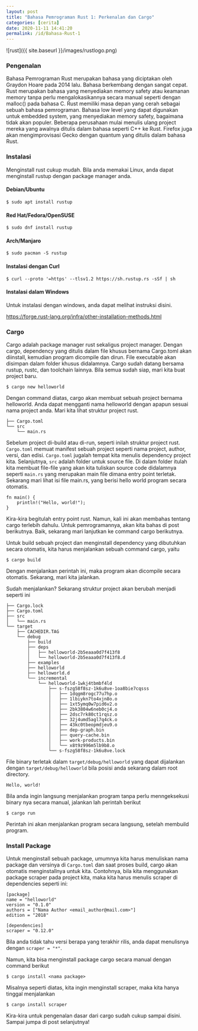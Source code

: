 ```yaml
---
layout: post
title: "Bahasa Pemrograman Rust 1: Perkenalan dan Cargo"
categories: [cerita]
date: 2020-11-11 14:41:20
permalink: /id/Bahasa-Rust-1
---
```


![rust]({{ site.baseurl }}/images/rustlogo.png)

### Pengenalan

Bahasa Pemrograman Rust merupakan bahasa yang diciptakan oleh Graydon Hoare pada 2014 lalu. Bahasa berkembang dengan sangat cepat. Rust merupakan bahasa yang menyediakan memory safety atau keamanan memory tanpa perlu mengalokasikannya secara manual seperti dengan malloc() pada bahasa C. Rust memiliki masa depan yang cerah sebagai sebuah bahasa pemrograman. Bahasa low level yang dapat digunakan untuk embedded system, yang menyediakan memory safety, bagaimana tidak akan populer. Beberapa perusahaan mulai menulis ulang project mereka yang awalnya ditulis dalam bahasa seperti C++ ke Rust. Firefox juga akan mengimprovisasi Gecko dengan quantum yang ditulis dalam bahasa Rust.

### Instalasi

Menginstall rust cukup mudah. Bila anda memakai Linux, anda dapat menginstall rustup dengan package manager anda.

#### Debian/Ubuntu
```
$ sudo apt install rustup
```

#### Red Hat/Fedora/OpenSUSE
```
$ sudo dnf install rustup
```

#### Arch/Manjaro
```
$ sudo pacman -S rustup
```

#### Instalasi dengan Curl
```
$ curl --proto '=https' --tlsv1.2 https://sh.rustup.rs -sSf | sh
```

#### Instalasi dalam Windows

Untuk instalasi dengan windows, anda dapat melihat instruksi disini.

<https://forge.rust-lang.org/infra/other-installation-methods.html>

### Cargo

Cargo adalah package manager rust sekaligus project manager. Dengan cargo, dependency yang ditulis dalam file khusus bernama Cargo.toml akan diinstall, kemudian program dicompile dan dirun. File executable akan disimpan dalam folder khusus didalamnya. Cargo sudah datang bersama rustup, rustc, dan toolchain lainnya. Bila semua sudah siap, mari kita buat project baru.

```
$ cargo new helloworld
```

Dengan command diatas, cargo akan membuat sebuah project bernama helloworld. Anda dapat mengganti nama helloworld dengan apapun sesuai nama project anda. Mari kita lihat struktur project rust.

```
├── Cargo.toml
└── src
    └── main.rs
```
  
Sebelum project di-build atau di-run, seperti inilah struktur project rust. `Cargo.toml` memuat manifest sebuah project seperti nama project, author, versi, dan edisi. `Cargo.toml` jugalah tempat kita menulis dependency project kita. Selanjutnya, `src` adalah folder untuk source file. Di dalam folder itulah kita membuat file-file yang akan kita tuliskan source code didalamnya seperti `main.rs` yang merupakan main file dimana entry point terletak. Sekarang mari lihat isi file main.rs, yang berisi hello world program secara otomatis.

```
fn main() {
    println!("Hello, world!");
}
```

Kira-kira begitulah entry point rust. Namun, kali ini akan membahas tentang cargo terlebih dahulu. Untuk pemrogramannya, akan kita bahas di post berikutnya. Baik, sekarang mari lanjutkan ke command cargo berikutnya.

Untuk build sebuah project dan menginstall dependency yang dibutuhkan secara otomatis, kita harus menjalankan sebuah command cargo, yaitu

```
$ cargo build
```

Dengan menjalankan perintah ini, maka program akan dicompile secara otomatis. Sekarang, mari kita jalankan.

Sudah menjalankan? Sekarang struktur project akan berubah menjadi seperti ini

```
├── Cargo.lock
├── Cargo.toml
├── src
│   └── main.rs
└── target
    ├── CACHEDIR.TAG
    └── debug
        ├── build
        ├── deps
        │   ├── helloworld-2b5eaaa0d7f413f8
        │   └── helloworld-2b5eaaa0d7f413f8.d
        ├── examples
        ├── helloworld
        ├── helloworld.d
        └── incremental
            └── helloworld-1wkj4tbmbf4ld
                ├── s-fszg58f8sz-1k6u8ve-1oa8bie7cqsss
                │   ├── 1dqgm8rogc77u7hp.o
                │   ├── 1lbiykn7to4xjn8o.o
                │   ├── 1xt5ymq0w7pid6v2.o
                │   ├── 2bk3804w6neb0cj4.o
                │   ├── 2dsc7rk80ct1rqsz.o
                │   ├── 32j4umd5agl7q4ck.o
                │   ├── 43kc0tbeopmdjeu9.o
                │   ├── dep-graph.bin
                │   ├── query-cache.bin
                │   ├── work-products.bin
                │   └── x8t9z996m5lb9b8.o
                └── s-fszg58f8sz-1k6u8ve.lock
```

File binary terletak dalam `target/debug/helloworld` yang dapat dijalankan dengan `target/debug/helloworld` bila posisi anda sekarang dalam root directory.

```
Hello, world!
```

Bila anda ingin langsung menjalankan program tanpa perlu menngeksekusi binary nya secara manual, jalankan lah perintah berikut

```
$ cargo run
```

Perintah ini akan menjalankan program secara langsung, setelah membuild program.

### Install Package

Untuk menginstall sebuah package, umumnya kita harus menuliskan nama package dan versinya di `Cargo.toml` dan saat proses build, cargo akan otomatis menginstallnya untuk kita. Contohnya, bila kita menggunakan package scraper pada project kita, maka kita harus menulis scraper di dependencies seperti ini:

```
[package]
name = "helloworld"
version = "0.1.0"
authors = ["Nama Author <email_author@mail.com>"]
edition = "2018"

[dependencies]
scraper = "0.12.0"

```

Bila anda tidak tahu versi berapa yang terakhir rilis, anda dapat menulisnya dengan `scraper = "*"`.

Namun, kita bisa menginstall package cargo secara manual dengan command berikut

```
$ cargo install <nama package>
```

Misalnya seperti diatas, kita ingin menginstall scraper, maka kita hanya tinggal menjalankan

```
$ cargo install scraper
```

Kira-kira untuk pengenalan dasar dari cargo sudah cukup sampai disini. Sampai jumpa di post selanjutnya!
